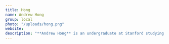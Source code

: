 ```yaml
---
title: Hong
name: Andrew Hong
group: local
photo: "/uploads/hong.png"
website: 
description: "**Andrew Hong** is an undergraduate at Stanford studying data science. Previously, he was a data analyst for More Equitable Democracy, an MGGG community partner, and led a fair redistricting advocacy coalition during Washington’s 2020 redistricting cycle. He is passionate about using data to understand electoral systems and fight for representation for communities of color.\n"
---
```

